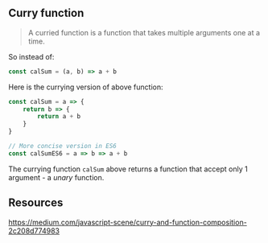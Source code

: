 ## Curry function
> A curried function is a function that takes multiple arguments one at a time.

So instead of:
```javascript
const calSum = (a, b) => a + b
```

Here is the currying version of above function:
```javascript
const calSum = a => {
    return b => {
        return a + b
    }
}

// More concise version in ES6
const calSumES6 = a => b => a + b
```

The currying function `calSum` above returns a function that accept only 1 argument - a _unary_ function.


## Resources
https://medium.com/javascript-scene/curry-and-function-composition-2c208d774983
